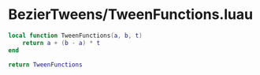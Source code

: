 # BezierTweens/TweenFunctions.luau

```lua
local function TweenFunctions(a, b, t)
	return a + (b - a) * t
end

return TweenFunctions
```
